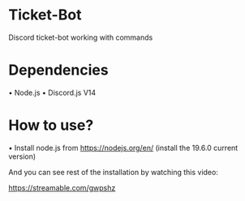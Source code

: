 # Ticket-Bot
Discord ticket-bot working with commands

# Dependencies

• Node.js
• Discord.js V14

# How to use?

• Install node.js from https://nodejs.org/en/ (install the 19.6.0 current version)

And you can see rest of the installation by watching this video:

https://streamable.com/gwpshz

